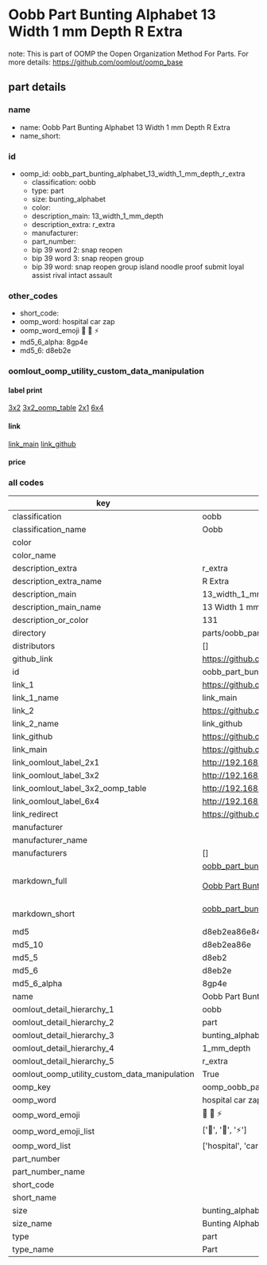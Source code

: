 # Oobb Part Bunting Alphabet 13 Width 1 mm Depth R Extra  

note: This is part of OOMP the Oopen Organization Method For Parts. For more details: https://github.com/oomlout/oomp_base

##  part details
  







### name
* name: Oobb Part Bunting Alphabet 13 Width 1 mm Depth R Extra
* name_short: 
### id
* oomp_id: oobb_part_bunting_alphabet_13_width_1_mm_depth_r_extra
  * classification: oobb
  * type: part
  * size: bunting_alphabet
  * color: 
  * description_main: 13_width_1_mm_depth
  * description_extra: r_extra
  * manufacturer: 
  * part_number: 
  * bip 39 word 2: snap reopen
  * bip 39 word 3: snap reopen group
  * bip 39 word: snap reopen group island noodle proof submit loyal assist rival intact assault

### other_codes
* short_code: 
* oomp_word: hospital car zap
* oomp_word_emoji :hospital: :car: :zap:
* md5_6_alpha: 8gp4e
* md5_6: d8eb2e






### oomlout_oomp_utility_custom_data_manipulation
#### label print
[3x2](http://192.168.1.245:1112/?label=oomp%208gp4e)
[3x2_oomp_table](http://192.168.1.108:1112/?label=oomp%208gp4e)
[2x1](http://192.168.1.242:1112/?label=oomp%208gp4e)
[6x4](http://192.168.1.55:1112/?label=oomp%208gp4e)    

#### link

[link_main](https://github.com/oomlout/oomlout_oomp_version_1_messy/tree/main/parts/oobb_part_bunting_alphabet_13_width_1_mm_depth_r_extra) [link_github](https://github.com/oomlout/oomlout_oomp_version_1_messy/tree/main/parts/oobb_part_bunting_alphabet_13_width_1_mm_depth_r_extra)                             

#### price







### all codes 
| key | value |  
| --- | --- |  
| classification | oobb |  
| classification_name | Oobb |  
| color |  |  
| color_name |  |  
| description_extra | r_extra |  
| description_extra_name | R Extra |  
| description_main | 13_width_1_mm_depth |  
| description_main_name | 13 Width 1 mm Depth |  
| description_or_color | 131 |  
| directory | parts/oobb_part_bunting_alphabet_13_width_1_mm_depth_r_extra |  
| distributors | [] |  
| github_link | https://github.com/oomlout/oomlout_oomp_part_src/tree/main/parts/oobb_part_bunting_alphabet_13_width_1_mm_depth_r_extra |  
| id | oobb_part_bunting_alphabet_13_width_1_mm_depth_r_extra |  
| link_1 | https://github.com/oomlout/oomlout_oomp_version_1_messy/tree/main/parts/oobb_part_bunting_alphabet_13_width_1_mm_depth_r_extra |  
| link_1_name | link_main |  
| link_2 | https://github.com/oomlout/oomlout_oomp_version_1_messy/tree/main/parts/oobb_part_bunting_alphabet_13_width_1_mm_depth_r_extra |  
| link_2_name | link_github |  
| link_github | https://github.com/oomlout/oomlout_oomp_version_1_messy/tree/main/parts/oobb_part_bunting_alphabet_13_width_1_mm_depth_r_extra |  
| link_main | https://github.com/oomlout/oomlout_oomp_version_1_messy/tree/main/parts/oobb_part_bunting_alphabet_13_width_1_mm_depth_r_extra |  
| link_oomlout_label_2x1 | http://192.168.1.242:1112/?label=oomp%208gp4e |  
| link_oomlout_label_3x2 | http://192.168.1.245:1112/?label=oomp%208gp4e |  
| link_oomlout_label_3x2_oomp_table | http://192.168.1.108:1112/?label=oomp%208gp4e |  
| link_oomlout_label_6x4 | http://192.168.1.55:1112/?label=oomp%208gp4e |  
| link_redirect | https://github.com/oomlout/oomlout_oomp_version_1_messy/tree/main/parts/oobb_part_bunting_alphabet_13_width_1_mm_depth_r_extra |  
| manufacturer |  |  
| manufacturer_name |  |  
| manufacturers | [] |  
| markdown_full | [oobb_part_bunting_alphabet_13_width_1_mm_depth_r_extra](none)<br>[](none)<br>[Oobb Part Bunting Alphabet 13 Width 1 Mm Depth R Extra](none)<br><br> |  
| markdown_short | [oobb_part_bunting_alphabet_13_width_1_mm_depth_r_extra](none)<br><br> |  
| md5 | d8eb2ea86e849b02b14b0766cded9e6a |  
| md5_10 | d8eb2ea86e |  
| md5_5 | d8eb2 |  
| md5_6 | d8eb2e |  
| md5_6_alpha | 8gp4e |  
| name | Oobb Part Bunting Alphabet 13 Width 1 mm Depth R Extra |  
| oomlout_detail_hierarchy_1 | oobb |  
| oomlout_detail_hierarchy_2 | part |  
| oomlout_detail_hierarchy_3 | bunting_alphabet |  
| oomlout_detail_hierarchy_4 | 1_mm_depth |  
| oomlout_detail_hierarchy_5 | r_extra |  
| oomlout_oomp_utility_custom_data_manipulation | True |  
| oomp_key | oomp_oobb_part_bunting_alphabet_13_width_1_mm_depth_r_extra |  
| oomp_word | hospital car zap |  
| oomp_word_emoji | :hospital: :car: :zap: |  
| oomp_word_emoji_list | [':hospital:', ':car:', ':zap:'] |  
| oomp_word_list | ['hospital', 'car', 'zap'] |  
| part_number |  |  
| part_number_name |  |  
| short_code |  |  
| short_name |  |  
| size | bunting_alphabet |  
| size_name | Bunting Alphabet |  
| type | part |  
| type_name | Part |  
